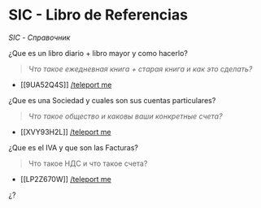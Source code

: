 # SIC - Libro de Referencias  
*SIC - Справочник*

¿Que es un libro diario + libro mayor y como hacerlo?
>*Что такое ежедневная книга + старая книга и как это сделать?*
- [[9UA52Q4S]] [/teleport me](https://github.com/Wapply/vanguard-research-network/blob/main/Learning%20Network/9UA52Q4S.md)

¿Que es una Sociedad y cuales son sus cuentas particulares?
>*Что такое общество и каковы ваши конкретные счета?*
- [[XVY93H2L]] [/teleport me](https://github.com/Wapply/vanguard-research-network/blob/main/Learning%20Network/XVY93H2L.md)

¿Que es el IVA y que son las Facturas?
>Что такое НДС и что такое счета?
- [[LP2Z670W]] [/teleport me](https://github.com/Wapply/vanguard-research-network/blob/main/Learning%20Network/LP2Z670W.md)

¿?